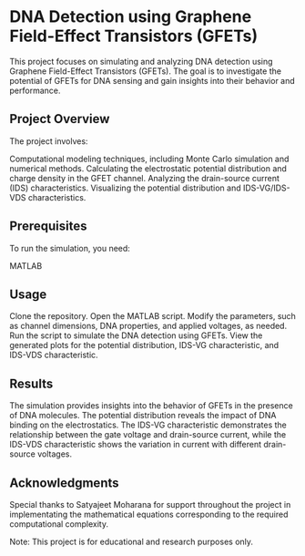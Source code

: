 # DNA Detection using Graphene Field-Effect Transistors (GFETs)
This project focuses on simulating and analyzing DNA detection using Graphene Field-Effect Transistors (GFETs). The goal is to investigate the potential of GFETs for DNA sensing and gain insights into their behavior and performance.

## Project Overview
The project involves:

Computational modeling techniques, including Monte Carlo simulation and numerical methods.
Calculating the electrostatic potential distribution and charge density in the GFET channel.
Analyzing the drain-source current (IDS) characteristics.
Visualizing the potential distribution and IDS-VG/IDS-VDS characteristics.

## Prerequisites
To run the simulation, you need:

MATLAB

## Usage
Clone the repository.
Open the MATLAB script.
Modify the parameters, such as channel dimensions, DNA properties, and applied voltages, as needed.
Run the script to simulate the DNA detection using GFETs.
View the generated plots for the potential distribution, IDS-VG characteristic, and IDS-VDS characteristic.

## Results
The simulation provides insights into the behavior of GFETs in the presence of DNA molecules. The potential distribution reveals the impact of DNA binding on the electrostatics. The IDS-VG characteristic demonstrates the relationship between the gate voltage and drain-source current, while the IDS-VDS characteristic shows the variation in current with different drain-source voltages.

## Acknowledgments
Special thanks to Satyajeet Moharana for support throughout the project in implementating the mathematical equations corresponding to the required computational complexity. 

Note: This project is for educational and research purposes only.
